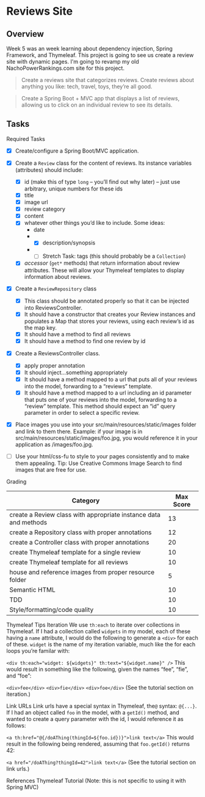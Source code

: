 # Reviews Site
## Overview
Week 5 was an week learning about dependency injection, Spring Framework, and Thymeleaf.  This project is going to see us create a review site with dynamic pages.  I'm going to revamp my old NachoPowerRankings.com site for this project.

>Create a reviews site that categorizes reviews. Create reviews about anything you like: tech, travel, toys, they’re all good.

>Create a Spring Boot + MVC app that displays a list of reviews, allowing us to click on an individual review to see its details.

## Tasks
Required Tasks
- [x] Create/configure a Spring Boot/MVC application.
- [x] Create a `Review` class for the content of reviews. Its instance variables (attributes) should include:
	- [x] id (make this of type `long` – you’ll find out why later) – just use arbitrary, unique numbers for these ids
	- [x] title
	- [x] image url
	- [x] review category
	- [x] content
	- [x] whatever other things you’d like to include. Some ideas:
		* date
		* - [x] description/synopsis
		* - [ ] Stretch Task: tags (this should probably be a `Collection`)
	- [x] *accessor* (`get*` methods) that return information about review attributes. These will allow your Thymeleaf templates to display information about reviews.
- [x] Create a `ReviewRepository` class
	- [x] This class should be annotated properly so that it can be injected into ReviewsController.
	- [x] It should have a constructor that creates your Review instances and populates a Map that stores your reviews, using each review’s id as the map key.
	- [x] It should have a method to find all reviews
	- [x] It should have a method to find one review by id
- [x] Create a ReviewsController class.
	- [x] apply proper annotation
	- [x] It should inject…something appropriately
	- [x] It should have a method mapped to a url that puts all of your reviews into the model, forwarding to a “reviews” template.
	- [x] It should have a method mapped to a url including an id parameter that puts one of your reviews into the model, forwarding to a “review” template. This method should expect an “id” query parameter in order to select a specific review.
- [x] Place images you use into your src/main/resources/static/images folder and link to them there. Example: if your image is in src/main/resources/static/images/foo.jpg, you would reference it in your application as /images/foo.jpg.

- [ ] Use your html/css-fu to style to your pages consistently and to make them appealing.
Tip: Use Creative Commons Image Search to find images that are free for use.

Grading

Category|Max Score
--------|---------
create a Review class with appropriate instance data and methods|13
create a Repository class with proper annotations|12
create a Controller class with proper annotations|20
create Thymeleaf template for a single review|10
create Thymeleaf template for all reviews|10
house and reference images from proper resource folder|5
Semantic HTML|10
TDD|10
Style/formatting/code quality|10

Thymeleaf Tips
Iteration
We use `th:each` to iterate over collections in Thymeleaf. If I had a collection called `widgets` in my model, each of these having a `name` attribute, I would do the following to generate a `<div>` for each of these. `widget` is the name of my iteration variable, much like the for each loops you’re familar with:

`<div th:each="widget: ${widgets}" th:text="${widget.name}" />`
This would result in something like the following, given the names “fee”, “fie”, and “foe”:

`<div>fee</div>`
`<div>fie</div>`
`<div>foe</div>`
(See the tutorial section on iteration.)

Link URLs
Link urls have a special syntax in Thymeleaf, the`@` syntax: `@{...}`. If I had an object called `foo` in the model, with a `getId()` method, and wanted to create a query parameter with the id, I would reference it as follows:

`<a th:href="@{/doAThing(thingId=${foo.id})}">link text</a>`
This would result in the following being rendered, assuming that `foo.getId()` returns 42:

`<a href="/doAThing?thingId=42">link text</a>`
(See the tutorial section on link urls.)

References
Thymeleaf Tutorial (Note: this is not specific to using it with Spring MVC)